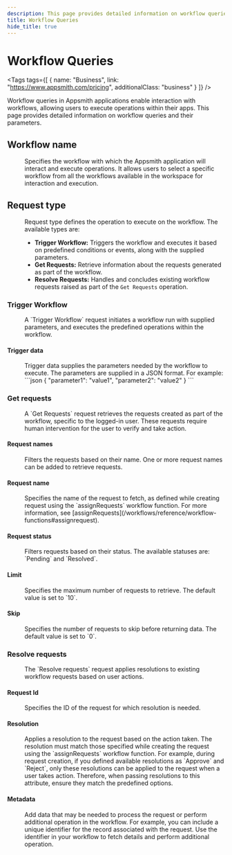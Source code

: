 ```yaml
---
description: This page provides detailed information on workflow queries available in Appsmith.
title: Workflow Queries
hide_title: true
---
```

<!-- vale off -->

<div className="tag-wrapper">
 <h1>Workflow Queries</h1>

<Tags
tags={[
{ name: "Business", link: "https://www.appsmith.com/pricing", additionalClass: "business" }
]}
/>

</div>

<!-- vale on -->

Workflow queries in Appsmith applications enable interaction with workflows, allowing users to execute operations within their apps. This page provides detailed information on workflow queries and their parameters.

## Workflow name
<dd>
Specifies the workflow with which the Appsmith application will interact and execute operations. It allows users to select a specific workflow from all the workflows available in the workspace for interaction and execution.
</dd>

## Request type
<dd>
Request type defines the operation to execute on the workflow. The available types are:

* **Trigger Workflow:** Triggers the workflow and executes it based on predefined conditions or events, along with the supplied parameters.
* **Get Requests:** Retrieve information about the requests generated as part of the workflow.
* **Resolve Requests:** Handles and concludes existing workflow requests raised as part of the `Get Requests` operation.
</dd>

### Trigger Workflow
<dd>
A `Trigger Workflow` request initiates a workflow run with supplied parameters, and executes the predefined operations within the workflow.
</dd>

#### Trigger data
<dd>
Trigger data supplies the parameters needed by the workflow to execute. The parameters are supplied in a JSON format. For example:
```json
{
  "parameter1": "value1",
  "parameter2": "value2"
}
```
</dd>

### Get requests
<dd>
A `Get Requests` request retrieves the requests created as part of the workflow, specific to the logged-in user. These requests require human intervention for the user to verify and take action.
</dd>

#### Request names
<dd>
Filters the requests based on their name. One or more request names can be added to retrieve requests.
</dd>

#### Request name
<dd>
Specifies the name of the request to fetch, as defined while creating request using the `assignRequests` workflow function. For more information, see [assignRequests](/workflows/reference/workflow-functions#assignrequest).
</dd>

#### Request status

<dd>
Filters requests based on their status. The available statuses are: `Pending` and `Resolved`.
</dd>

#### Limit

<dd>
Specifies the maximum number of requests to retrieve. The default value is set to `10`.
</dd>

#### Skip

<dd>
Specifies the number of requests to skip before returning data. The default value is set to `0`.
</dd>

### Resolve requests
<dd>
The `Resolve requests` request applies resolutions to existing workflow requests based on user actions.
</dd>

#### Request Id

<dd>
Specifies the ID of the request for which resolution is needed.
</dd>

#### Resolution

<dd>
Applies a resolution to the request based on the action taken. The resolution must match those specified while creating the request using the `assignRequests` workflow function. For example, during request creation, if you defined available resolutions as `Approve` and `Reject`, only these resolutions can be applied to the request when a user takes action. Therefore, when passing resolutions to this attribute, ensure they match the predefined options.
</dd>

#### Metadata

<dd>
Add data that may be needed to process the request or perform additional operation in the workflow. For example, you can include a unique identifier for the record associated with the request. Use the identifier in your workflow to fetch details and perform additional operation.
</dd>
